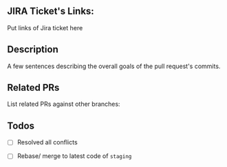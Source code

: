 ## JIRA Ticket's Links:
Put links of Jira ticket here
## Description
A few sentences describing the overall goals of the pull request's commits.

## Related PRs
List related PRs against other branches:

## Todos
- [ ] Resolved all conflicts
- [ ] Rebase/ merge to latest code of `staging`

